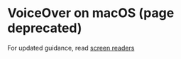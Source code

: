 # VoiceOver on macOS (page deprecated)

For updated guidance, read [screen readers](screen-readers.md)
